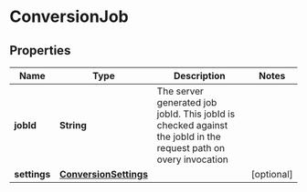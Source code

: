 
# ConversionJob

## Properties
Name | Type | Description | Notes
------------ | ------------- | ------------- | -------------
**jobId** | **String** | The server generated job jobId. This jobId is checked against the jobId in the request path on overy invocation | 
**settings** | [**ConversionSettings**](ConversionSettings.md) |  |  [optional]




